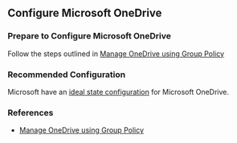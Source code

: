## Configure Microsoft OneDrive

### Prepare to Configure Microsoft OneDrive

Follow the steps outlined in [Manage OneDrive using Group Policy](https://docs.microsoft.com/en-us/onedrive/use-group-policy)

### Recommended Configuration

Microsoft have an [ideal state configuration](https://docs.microsoft.com/en-us/onedrive/ideal-state-configuration) for Microsoft OneDrive.

### References

- [Manage OneDrive using Group Policy](https://docs.microsoft.com/en-us/onedrive/use-group-policy)
